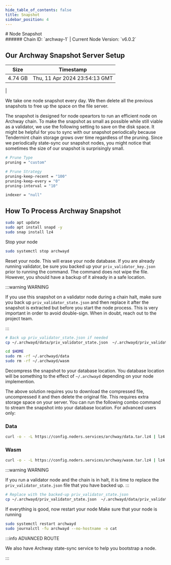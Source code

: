 ```yaml
---
hide_table_of_contents: false
title: Snapshot
sidebar_position: 4
---
```


<div class="h1-with-icon icon-archway">
# Node Snapshot
</div>
###### Chain ID: `archway-1` | Current Node Version: `v6.0.2`

## Our Archway Snapshot Server Setup

| Size   | Timestamp   |
|--------|-------------|
| 4.74 GB | Thu, 11 Apr 2024 23:54:13 GMT |


We take one node snapshot every day. We then delete all the previous snapshots to free up the space on the file server.

The snapshot is designed for node opeartors to run an efficient node on Archway chain. To make the snapshot as small as possible while still viable as a validator, we use the following setting to save on the disk space. It might be helpful for you to sync with our snapshot periodically because Tendermint chain storage grows over time regardless of the pruning. Since we periodically state-sync our snapshot nodes, you might notice that sometimes the size of our snapshot is surprisingly small.

```bash title="app.toml"
# Prune Type
pruning = "custom"

# Prune Strategy
pruning-keep-recent = "100"
pruning-keep-every = "0"
pruning-interval = "10"
```

```bash title="config.toml"
indexer = "null"
```

## How To Process Archway Snapshot
```bash
sudo apt update
sudo apt install snapd -y
sudo snap install lz4
```

Stop your node
```bash
sudo systemctl stop archwayd
```
Reset your node. This will erase your node database. If you are already running validator, be sure you backed up your `priv_validator_key.json` prior to running the command. The command does not wipe the file. However, you should have a backup of it already in a safe location.

:::warning WARNING

If you use this snapshot on a validator node during a chain halt, make sure you back up `priv_validator_state.json` and then replace it after the snapshot is extracted but before you start the node process. This is very important in order to avoid double-sign. When in doubt, reach out to the project team.

:::

```bash
# Back up priv_validator_state.json if needed
cp ~/.archwayd/data/priv_validator_state.json  ~/.archwayd/priv_validator_state.json

cd $HOME
sudo rm -rf ~/.archwayd/data
sudo rm -rf ~/.archwayd/wasm
```

Decompress the snapshot to your database location. You database location will be something to the effect of `~/.archwayd` depending on your node implemention.

The above solution requires you to download the compressed file, uncompressed it and then delete the original file. This requires extra storage space on your server. You can run the following combo command to stream the snapshot into your database location. For advanced users only:
### Data
```bash
curl -o - -L https://config.noders.services/archway/data.tar.lz4 | lz4 -d | tar -x -C ~/.archwayd
```
### Wasm
```bash
curl -o - -L https://config.noders.services/archway/wasm.tar.lz4 | lz4 -d | tar -x -C ~/.archwayd
```

:::warning WARNING

If you run a validator node and the chain is in halt, it is time to replace the `priv_validator_state.json` file that you have backed up.
:::

```bash
# Replace with the backed-up priv_validator_state.json
cp ~/.archwayd/priv_validator_state.json  ~/.archwayd/data/priv_validator_state.json
```

If everything is good, now restart your node
Make sure that your node is running

```bash
sudo systemctl restart archwayd
sudo journalctl -fu archwayd --no-hostname -o cat
```

:::info ADVANCED ROUTE

We also have Archway state-sync service to help you bootstrap a node.

:::
